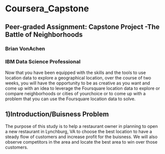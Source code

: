 # Coursera_Capstone

## Peer-graded Assignment: Capstone Project -The Battle of Neighborhoods

### Brian VonAchen
### IBM Data Science Professional

Now that you have been equipped with the skills and the tools to use location data to explore a geographical location, over the course of two weeks, you will have the opportunity to be as creative as you want and come up with an idea to leverage the Foursquare location data to explore or compare neighborhoods or cities of yourchoice or to come up with a problem that you can use the Foursquare location data to solve. 

## 1)Introduction/Buisness Problem

The purpose of this study is to help a restaurant owner in planning to open a new restaurant in Lynchburg, VA to choose the best location to have a steady flow of customers and increase profit for the buisness. We will also observe competitors in the area and locate the best area to win over those customers.
